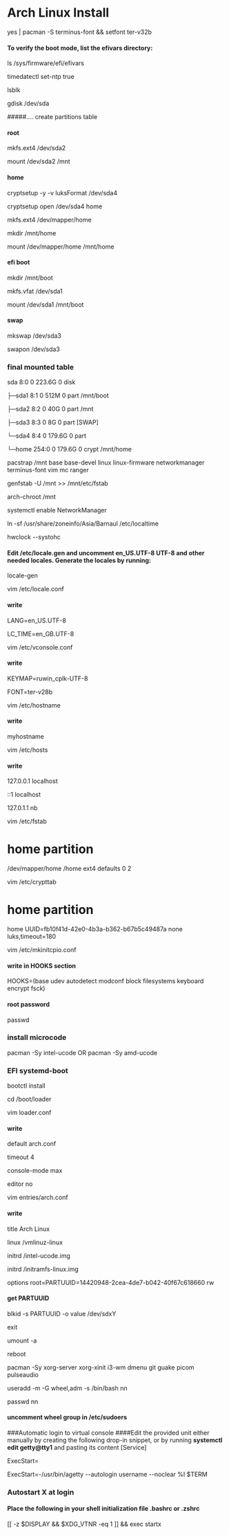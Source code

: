 # Arch Linux Install

yes | pacman -S terminus-font && setfont ter-v32b

#### To verify the boot mode, list the efivars directory:
ls /sys/firmware/efi/efivars
 
timedatectl set-ntp true

lsblk

gdisk /dev/sda

#####.... create partitions table

#### root
mkfs.ext4 /dev/sda2

mount /dev/sda2 /mnt

#### home
cryptsetup -y -v luksFormat /dev/sda4

cryptsetup open /dev/sda4 home

mkfs.ext4 /dev/mapper/home

mkdir /mnt/home

mount /dev/mapper/home /mnt/home

#### efi boot
mkdir /mnt/boot

mkfs.vfat /dev/sda1

mount /dev/sda1 /mnt/boot

#### swap
mkswap /dev/sda3

swapon /dev/sda3

### final mounted table
sda        8:0    0 223.6G  0 disk  

├─sda1     8:1    0   512M  0 part  /mnt/boot

├─sda2     8:2    0    40G  0 part  /mnt

├─sda3     8:3    0     8G  0 part  [SWAP]

└─sda4     8:4    0 179.6G  0 part  

  └─home 254:0    0 179.6G  0 crypt /mnt/home


pacstrap /mnt base base-devel linux linux-firmware networkmanager terminus-font vim mc ranger

genfstab -U /mnt >> /mnt/etc/fstab

arch-chroot /mnt

systemctl enable NetworkManager

ln -sf /usr/share/zoneinfo/Asia/Barnaul /etc/localtime

hwclock --systohc
#### Edit /etc/locale.gen and uncomment en_US.UTF-8 UTF-8 and other needed locales. Generate the locales by running:
locale-gen

vim /etc/locale.conf
#### write 
LANG=en_US.UTF-8

LC_TIME=en_GB.UTF-8

vim /etc/vconsole.conf
#### write 
KEYMAP=ruwin_cplk-UTF-8

FONT=ter-v28b

vim /etc/hostname
#### write 
myhostname
 
vim /etc/hosts
#### write 
127.0.0.1 localhost

::1 localhost

127.0.1.1 nb

vim /etc/fstab
# home partition
/dev/mapper/home	                        /home     	ext4      	defaults	0 2

vim /etc/crypttab
# home partition
home           UUID=fb10f41d-42e0-4b3a-b362-b67b5c49487a    none                    luks,timeout=180

vim /etc/mkinitcpio.conf
#### write in HOOKS section
HOOKS=(base udev autodetect modconf block filesystems keyboard encrypt fsck)


#### root password
passwd

### install microcode
pacman -Sy intel-ucode
OR
pacman -Sy amd-ucode

### EFI systemd-boot
bootctl install

cd /boot/loader

vim loader.conf
#### write
default  arch.conf

timeout  4

console-mode max

editor   no

vim entries/arch.conf
#### write
title   Arch Linux

linux   /vmlinuz-linux

initrd  /intel-ucode.img

initrd  /initramfs-linux.img

options        root=PARTUUID=14420948-2cea-4de7-b042-40f67c618660 rw

#### get PARTUUID
blkid -s PARTUUID -o value /dev/sdxY

exit

umount -a

reboot



pacman -Sy xorg-server xorg-xinit i3-wm dmenu git guake picom pulseaudio

useradd -m -G wheel,adm -s /bin/bash nn

passwd nn
#### uncomment wheel group in /etc/sudoers

###Automatic login to virtual console
####Edit the provided unit either manually by creating the following drop-in snippet, or by running **systemctl edit getty@tty1** and pasting its content
[Service]

ExecStart=

ExecStart=-/usr/bin/agetty --autologin username --noclear %I $TERM

### Autostart X at login
#### Place the following in your shell initialization file .bashrc or .zshrc
[[ -z $DISPLAY && $XDG_VTNR -eq 1 ]] && exec startx

